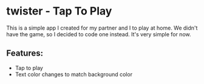 # twister - Tap To Play

This is a simple app I created for my partner and I to play at home. We didn't have the game, so I decided to code one instead. It's very simple for now.

## Features:
- Tap to play
- Text color changes to match background color
